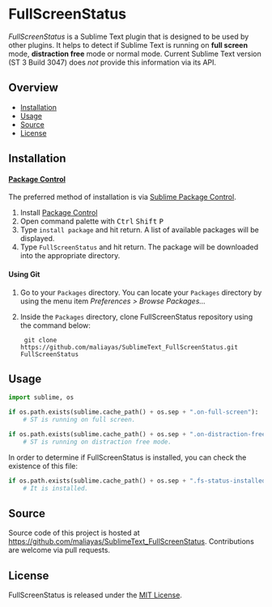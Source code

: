 # FullScreenStatus

_FullScreenStatus_ is a Sublime Text plugin that is designed to be used by other plugins. It helps to detect if Sublime Text is running on __full screen__ mode, __distraction free__ mode or normal mode. Current Sublime Text version (ST 3 Build 3047) does _not_ provide this information via its API.

## Overview

* [Installation](#installation)
* [Usage](#usage)
* [Source](#source)
* [License](#license)

## Installation

#### [Package Control](https://sublime.wbond.net/installation)

The preferred method of installation is via [Sublime Package Control](https://sublime.wbond.net/installation).

1. Install [Package Control](https://sublime.wbond.net/installation)
2. Open command palette with <kbd>Ctrl</kbd> <kbd>Shift</kbd> <kbd>P</kbd>
3. Type `install package` and hit return. A list of available packages will be displayed.
4. Type `FullScreenStatus` and hit return. The package will be downloaded into the appropriate directory.

#### Using Git

1. Go to your `Packages` directory. You can locate your `Packages` directory by using the menu item _Preferences > Browse Packages..._
2. Inside the `Packages` directory, clone FullScreenStatus repository using the command below:

        git clone https://github.com/maliayas/SublimeText_FullScreenStatus.git FullScreenStatus

## Usage

```py
import sublime, os

if os.path.exists(sublime.cache_path() + os.sep + ".on-full-screen"):
    # ST is running on full screen.

if os.path.exists(sublime.cache_path() + os.sep + ".on-distraction-free"):
    # ST is running on distraction free mode.
```

In order to determine if FullScreenStatus is installed, you can check the existence of this file:

```py
if os.path.exists(sublime.cache_path() + os.sep + ".fs-status-installed"):
    # It is installed.
```

## Source

Source code of this project is hosted at https://github.com/maliayas/SublimeText_FullScreenStatus. Contributions are welcome via pull requests.

## License

FullScreenStatus is released under the [MIT License](http://www.opensource.org/licenses/MIT).
